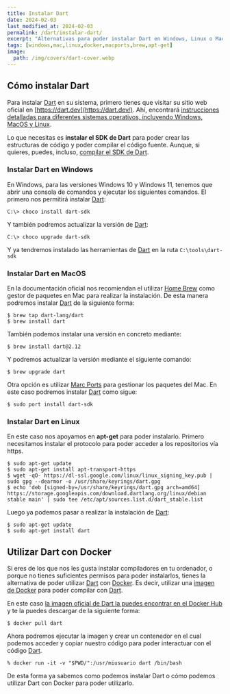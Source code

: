 ```yaml
---
title: Instalar Dart
date: 2024-02-03
last_modified_at: 2024-02-03
permalink: /dart/instalar-dart/
excerpt: "Alternativas para poder instalar Dart en Windows, Linux o Mac. O bien como poder ejecutar Dart en un contenedor Docker."
tags: [windows,mac,linux,docker,macports,brew,apt-get]
image:
  path: /img/covers/dart-cover.webp
---
```


## Cómo instalar Dart


Para instalar [Dart](https://www.manualweb.net/dart/) en su sistema, primero tienes que visitar su sitio web oficial en [https://dart.dev](https://dart.dev/). Ahí, encontrará [instrucciones detalladas para diferentes sistemas operativos, incluyendo Windows, MacOS y Linux](https://dart.dev/get-dart).


Lo que necesitas es **instalar el SDK de Dart** para poder crear las estructuras de código y poder compilar el código fuente. Aunque, si quieres, puedes, incluso, [compilar el SDK de Dart](https://github.com/dart-lang/sdk/wiki/Building).


### Instalar Dart en Windows


En Windows, para las versiones Windows 10 y Windows 11, tenemos que abrir una consola de comandos y ejecutar los siguientes comandos. El primero nos permitirá instalar [Dart](https://www.manualweb.net/dart/):


```shell
C:\> choco install dart-sdk
```


Y también podremos actualizar la versión de [Dart](https://www.manualweb.net/dart/):


```shell
C:\> choco upgrade dart-sdk
```


Y ya tendremos instalado las herramientas de [Dart](https://www.manualweb.net/dart/) en la ruta `C:\tools\dart-sdk`


### Instalar Dart en MacOS


En la documentación oficial nos recomiendan el utilizar [Home Brew](https://brew.sh/) como gestor de paquetes en Mac para realizar la instalación. De esta manera podremos instalar [Dart](https://www.manualweb.net/dart/) de la siguiente forma:


```shell
$ brew tap dart-lang/dart
$ brew install dart
```


También podemos instalar una versión en concreto mediante:


```shell
$ brew install dart@2.12
```


Y podremos actualizar la versión mediante el siguiente comando:


```shell
$ brew upgrade dart
```


Otra opción es utilizar [Marc Ports](https://www.macports.org/) para gestionar los paquetes del Mac. En este caso podremos instalar [Dart](https://www.manualweb.net/dart/) como sigue:


```shell
$ sudo port install dart-sdk
```


### Instalar Dart en Linux


En este caso nos apoyamos en **apt-get** para poder instalarlo. Primero necesitamos instalar el protocolo para poder acceder a los repositorios vía https.


```shell
$ sudo apt-get update
$ sudo apt-get install apt-transport-https
$ wget -qO- https://dl-ssl.google.com/linux/linux_signing_key.pub | sudo gpg --dearmor -o /usr/share/keyrings/dart.gpg
$ echo 'deb [signed-by=/usr/share/keyrings/dart.gpg arch=amd64] https://storage.googleapis.com/download.dartlang.org/linux/debian stable main' | sudo tee /etc/apt/sources.list.d/dart_stable.list
```


Luego ya podemos pasar a realizar la instalación de [Dart](https://www.manualweb.net/dart/):


```shell
$ sudo apt-get update
$ sudo apt-get install dart
```


## Utilizar Dart con Docker


Si eres de los que nos les gusta instalar compiladores en tu ordenador, o porque no tienes suficientes permisos para poder instalarlos, tienes la alternativa de poder utilizar [Dart](https://www.manualweb.net/dart/) con [Docker](https://arquitectoit.com/docker/que-es-docker/). Es decir, utilizar una [imagen de Docker](https://arquitectoit.com/docker/que-es-docker/) para poder compilar con [Dart](https://www.manualweb.net/dart/).


En este caso [la imagen oficial de Dart la puedes encontrar en el Docker Hub](https://hub.docker.com/_/dart) y te la puedes descargar de la siguiente forma:


```shell
$ docker pull dart
```


Ahora podremos ejecutar la imagen y crear un contenedor en el cual podemos acceder y copiar nuestro código para poder interactuar con el código [Dart](https://www.manualweb.net/dart/).


```shell
% docker run -it -v "$PWD/":/usr/miusuario dart /bin/bash
```


De esta forma ya sabemos como podemos instalar Dart o cómo podemos utilizar Dart con Docker para poder utilizarlo.

